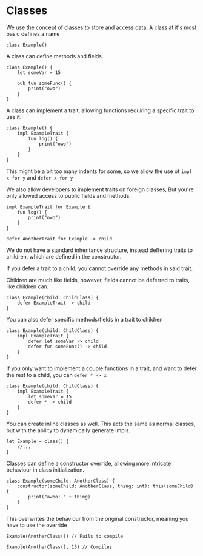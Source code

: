# Classes

We use the concept of classes to store and access data. 
A class at it's most basic defines a name

```
class Example()
```

A class can define methods and fields.
```
class Example() {
    let someVar = 15

    pub fun someFunc() {
        print("owo")
    }
}
```

A class can implement a trait,
allowing functions requiring a specific trait to use it.

```
class Example() {
    impl ExampleTrait {
        fun log() {
            print("owo")
        }
    }
}
```

This might be a bit too many indents for some,
so we allow the use of `impl x for y` and `defer x for y`

We also allow developers to implement traits on foreign classes,
But you're only allowed access to public fields and methods.

```
impl ExampleTrait for Example {
    fun log() {
        print("owo")
    }
}

defer AnotherTrait for Example -> child
```

We do not have a standard inheritance structure,
instead deffering traits to children,
which are defined in the constructor.

If you defer a trait to a child,
you cannot override any methods in said trait.

Children are much like fields, however,
fields cannot be deferred to traits,
like children can.

```
class Example(child: ChildClass) {
    defer ExampleTrait -> child
}
```

You can also defer specific methods/fields in a trait to children

```
class Example(child: ChildClass) {
    impl ExampleTrait {
        defer let someVar -> child
        defer fun someFunc() -> child
    }
}
```

If you only want to implement a couple functions in a trait,
and want to defer the rest to a child, you can `defer * -> x`

```
class Example(child: ChildClass) {
    impl ExampleTrait {
        let someVar = 15
        defer * -> child
    }
}
```

You can create inline classes as well.
This acts the same as normal classes,
but with the ability to dynamically generate impls.

```
let Example = class() {
    //...
}
```

Classes can define a constructor override,
allowing more intricate behaviour in class initialization.

```
class Example(someChild: AnotherClass) {
    constructor(someChild: AnotherClass, thing: int): this(someChild) {
        print("awoo! " + thing)
    }
}
```

This overwrites the behaviour from the original constructor,
meaning you have to use the override

```
Example(AnotherClass()) // Fails to compile

Example(AnotherClass(), 15) // Compiles
```
